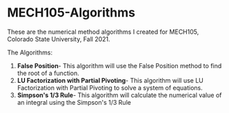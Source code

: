 # MECH105-Algorithms
These are the numerical method algorithms I created for MECH105, Colorado State University, Fall 2021.

The Algorithms:

1. **False Position**- This algorithm will use the False Position method to find the root of a function.
2. **LU Factorization with Partial Pivoting**- This algorithm will use LU Factorization with Partial Pivoting to solve a system of equations.  
3. **Simpson's 1/3 Rule**- This algorithm will calculate the numerical value of an integral using the Simpson's 1/3 Rule
 

